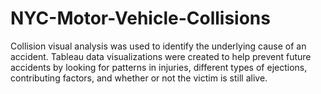 # NYC-Motor-Vehicle-Collisions
Collision visual analysis was used to identify the underlying cause of an accident. Tableau data visualizations were created to help prevent future accidents by looking for patterns in injuries, different types of ejections, contributing factors, and whether or not the victim is still alive.
